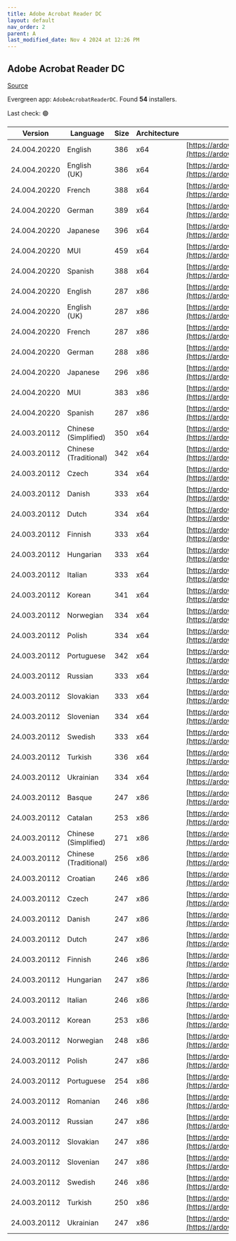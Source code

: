 ```yaml
---
title: Adobe Acrobat Reader DC
layout: default
nav_order: 2
parent: A
last_modified_date: Nov 4 2024 at 12:26 PM
---
```


## Adobe Acrobat Reader DC

[Source](https://acrobat.adobe.com/us/en/acrobat/pdf-reader.html)

Evergreen app: `AdobeAcrobatReaderDC`. Found **54** installers.

Last check: 🟢

| Version      | Language              | Size | Architecture | URI                                                                                                                                                                                                                    |
| ------------ | --------------------- | ---- | ------------ | ---------------------------------------------------------------------------------------------------------------------------------------------------------------------------------------------------------------------- |
| 24.004.20220 | English               | 386  | x64          | [https://ardownload2.adobe.com/pub/adobe/acrobat/win/AcrobatDC/2400420220/AcroRdrDCx642400420220_en_US.exe](https://ardownload2.adobe.com/pub/adobe/acrobat/win/AcrobatDC/2400420220/AcroRdrDCx642400420220_en_US.exe) |
| 24.004.20220 | English (UK)          | 386  | x64          | [https://ardownload2.adobe.com/pub/adobe/acrobat/win/AcrobatDC/2400420220/AcroRdrDCx642400420220_en_US.exe](https://ardownload2.adobe.com/pub/adobe/acrobat/win/AcrobatDC/2400420220/AcroRdrDCx642400420220_en_US.exe) |
| 24.004.20220 | French                | 388  | x64          | [https://ardownload2.adobe.com/pub/adobe/acrobat/win/AcrobatDC/2400420220/AcroRdrDCx642400420220_fr_FR.exe](https://ardownload2.adobe.com/pub/adobe/acrobat/win/AcrobatDC/2400420220/AcroRdrDCx642400420220_fr_FR.exe) |
| 24.004.20220 | German                | 389  | x64          | [https://ardownload2.adobe.com/pub/adobe/acrobat/win/AcrobatDC/2400420220/AcroRdrDCx642400420220_de_DE.exe](https://ardownload2.adobe.com/pub/adobe/acrobat/win/AcrobatDC/2400420220/AcroRdrDCx642400420220_de_DE.exe) |
| 24.004.20220 | Japanese              | 396  | x64          | [https://ardownload2.adobe.com/pub/adobe/acrobat/win/AcrobatDC/2400420220/AcroRdrDCx642400420220_ja_JP.exe](https://ardownload2.adobe.com/pub/adobe/acrobat/win/AcrobatDC/2400420220/AcroRdrDCx642400420220_ja_JP.exe) |
| 24.004.20220 | MUI                   | 459  | x64          | [https://ardownload2.adobe.com/pub/adobe/acrobat/win/AcrobatDC/2400420220/AcroRdrDCx642400420220_MUI.exe](https://ardownload2.adobe.com/pub/adobe/acrobat/win/AcrobatDC/2400420220/AcroRdrDCx642400420220_MUI.exe)     |
| 24.004.20220 | Spanish               | 388  | x64          | [https://ardownload2.adobe.com/pub/adobe/acrobat/win/AcrobatDC/2400420220/AcroRdrDCx642400420220_es_ES.exe](https://ardownload2.adobe.com/pub/adobe/acrobat/win/AcrobatDC/2400420220/AcroRdrDCx642400420220_es_ES.exe) |
| 24.004.20220 | English               | 287  | x86          | [https://ardownload2.adobe.com/pub/adobe/reader/win/AcrobatDC/2400420220/AcroRdrDC2400420220_en_US.exe](https://ardownload2.adobe.com/pub/adobe/reader/win/AcrobatDC/2400420220/AcroRdrDC2400420220_en_US.exe)         |
| 24.004.20220 | English (UK)          | 287  | x86          | [https://ardownload2.adobe.com/pub/adobe/reader/win/AcrobatDC/2400420220/AcroRdrDC2400420220_en_US.exe](https://ardownload2.adobe.com/pub/adobe/reader/win/AcrobatDC/2400420220/AcroRdrDC2400420220_en_US.exe)         |
| 24.004.20220 | French                | 287  | x86          | [https://ardownload2.adobe.com/pub/adobe/reader/win/AcrobatDC/2400420220/AcroRdrDC2400420220_fr_FR.exe](https://ardownload2.adobe.com/pub/adobe/reader/win/AcrobatDC/2400420220/AcroRdrDC2400420220_fr_FR.exe)         |
| 24.004.20220 | German                | 288  | x86          | [https://ardownload2.adobe.com/pub/adobe/reader/win/AcrobatDC/2400420220/AcroRdrDC2400420220_de_DE.exe](https://ardownload2.adobe.com/pub/adobe/reader/win/AcrobatDC/2400420220/AcroRdrDC2400420220_de_DE.exe)         |
| 24.004.20220 | Japanese              | 296  | x86          | [https://ardownload2.adobe.com/pub/adobe/reader/win/AcrobatDC/2400420220/AcroRdrDC2400420220_ja_JP.exe](https://ardownload2.adobe.com/pub/adobe/reader/win/AcrobatDC/2400420220/AcroRdrDC2400420220_ja_JP.exe)         |
| 24.004.20220 | MUI                   | 383  | x86          | [https://ardownload2.adobe.com/pub/adobe/reader/win/AcrobatDC/2400420220/AcroRdrDC2400420220_MUI.exe](https://ardownload2.adobe.com/pub/adobe/reader/win/AcrobatDC/2400420220/AcroRdrDC2400420220_MUI.exe)             |
| 24.004.20220 | Spanish               | 287  | x86          | [https://ardownload2.adobe.com/pub/adobe/reader/win/AcrobatDC/2400420220/AcroRdrDC2400420220_es_ES.exe](https://ardownload2.adobe.com/pub/adobe/reader/win/AcrobatDC/2400420220/AcroRdrDC2400420220_es_ES.exe)         |
| 24.003.20112 | Chinese (Simplified)  | 350  | x64          | [https://ardownload2.adobe.com/pub/adobe/acrobat/win/AcrobatDC/2400320112/AcroRdrDCx642400320112_zh_CN.exe](https://ardownload2.adobe.com/pub/adobe/acrobat/win/AcrobatDC/2400320112/AcroRdrDCx642400320112_zh_CN.exe) |
| 24.003.20112 | Chinese (Traditional) | 342  | x64          | [https://ardownload2.adobe.com/pub/adobe/acrobat/win/AcrobatDC/2400320112/AcroRdrDCx642400320112_zh_TW.exe](https://ardownload2.adobe.com/pub/adobe/acrobat/win/AcrobatDC/2400320112/AcroRdrDCx642400320112_zh_TW.exe) |
| 24.003.20112 | Czech                 | 334  | x64          | [https://ardownload2.adobe.com/pub/adobe/acrobat/win/AcrobatDC/2400320112/AcroRdrDCx642400320112_cs_CZ.exe](https://ardownload2.adobe.com/pub/adobe/acrobat/win/AcrobatDC/2400320112/AcroRdrDCx642400320112_cs_CZ.exe) |
| 24.003.20112 | Danish                | 333  | x64          | [https://ardownload2.adobe.com/pub/adobe/acrobat/win/AcrobatDC/2400320112/AcroRdrDCx642400320112_da_DK.exe](https://ardownload2.adobe.com/pub/adobe/acrobat/win/AcrobatDC/2400320112/AcroRdrDCx642400320112_da_DK.exe) |
| 24.003.20112 | Dutch                 | 334  | x64          | [https://ardownload2.adobe.com/pub/adobe/acrobat/win/AcrobatDC/2400320112/AcroRdrDCx642400320112_nl_NL.exe](https://ardownload2.adobe.com/pub/adobe/acrobat/win/AcrobatDC/2400320112/AcroRdrDCx642400320112_nl_NL.exe) |
| 24.003.20112 | Finnish               | 333  | x64          | [https://ardownload2.adobe.com/pub/adobe/acrobat/win/AcrobatDC/2400320112/AcroRdrDCx642400320112_fi_FI.exe](https://ardownload2.adobe.com/pub/adobe/acrobat/win/AcrobatDC/2400320112/AcroRdrDCx642400320112_fi_FI.exe) |
| 24.003.20112 | Hungarian             | 333  | x64          | [https://ardownload2.adobe.com/pub/adobe/acrobat/win/AcrobatDC/2400320112/AcroRdrDCx642400320112_hu_HU.exe](https://ardownload2.adobe.com/pub/adobe/acrobat/win/AcrobatDC/2400320112/AcroRdrDCx642400320112_hu_HU.exe) |
| 24.003.20112 | Italian               | 333  | x64          | [https://ardownload2.adobe.com/pub/adobe/acrobat/win/AcrobatDC/2400320112/AcroRdrDCx642400320112_it_IT.exe](https://ardownload2.adobe.com/pub/adobe/acrobat/win/AcrobatDC/2400320112/AcroRdrDCx642400320112_it_IT.exe) |
| 24.003.20112 | Korean                | 341  | x64          | [https://ardownload2.adobe.com/pub/adobe/acrobat/win/AcrobatDC/2400320112/AcroRdrDCx642400320112_ko_KR.exe](https://ardownload2.adobe.com/pub/adobe/acrobat/win/AcrobatDC/2400320112/AcroRdrDCx642400320112_ko_KR.exe) |
| 24.003.20112 | Norwegian             | 334  | x64          | [https://ardownload2.adobe.com/pub/adobe/acrobat/win/AcrobatDC/2400320112/AcroRdrDCx642400320112_nb_NO.exe](https://ardownload2.adobe.com/pub/adobe/acrobat/win/AcrobatDC/2400320112/AcroRdrDCx642400320112_nb_NO.exe) |
| 24.003.20112 | Polish                | 334  | x64          | [https://ardownload2.adobe.com/pub/adobe/acrobat/win/AcrobatDC/2400320112/AcroRdrDCx642400320112_pl_PL.exe](https://ardownload2.adobe.com/pub/adobe/acrobat/win/AcrobatDC/2400320112/AcroRdrDCx642400320112_pl_PL.exe) |
| 24.003.20112 | Portuguese            | 342  | x64          | [https://ardownload2.adobe.com/pub/adobe/acrobat/win/AcrobatDC/2400320112/AcroRdrDCx642400320112_pt_BR.exe](https://ardownload2.adobe.com/pub/adobe/acrobat/win/AcrobatDC/2400320112/AcroRdrDCx642400320112_pt_BR.exe) |
| 24.003.20112 | Russian               | 333  | x64          | [https://ardownload2.adobe.com/pub/adobe/acrobat/win/AcrobatDC/2400320112/AcroRdrDCx642400320112_ru_RU.exe](https://ardownload2.adobe.com/pub/adobe/acrobat/win/AcrobatDC/2400320112/AcroRdrDCx642400320112_ru_RU.exe) |
| 24.003.20112 | Slovakian             | 333  | x64          | [https://ardownload2.adobe.com/pub/adobe/acrobat/win/AcrobatDC/2400320112/AcroRdrDCx642400320112_sk_SK.exe](https://ardownload2.adobe.com/pub/adobe/acrobat/win/AcrobatDC/2400320112/AcroRdrDCx642400320112_sk_SK.exe) |
| 24.003.20112 | Slovenian             | 334  | x64          | [https://ardownload2.adobe.com/pub/adobe/acrobat/win/AcrobatDC/2400320112/AcroRdrDCx642400320112_sl_SI.exe](https://ardownload2.adobe.com/pub/adobe/acrobat/win/AcrobatDC/2400320112/AcroRdrDCx642400320112_sl_SI.exe) |
| 24.003.20112 | Swedish               | 333  | x64          | [https://ardownload2.adobe.com/pub/adobe/acrobat/win/AcrobatDC/2400320112/AcroRdrDCx642400320112_sv_SE.exe](https://ardownload2.adobe.com/pub/adobe/acrobat/win/AcrobatDC/2400320112/AcroRdrDCx642400320112_sv_SE.exe) |
| 24.003.20112 | Turkish               | 336  | x64          | [https://ardownload2.adobe.com/pub/adobe/acrobat/win/AcrobatDC/2400320112/AcroRdrDCx642400320112_tr_TR.exe](https://ardownload2.adobe.com/pub/adobe/acrobat/win/AcrobatDC/2400320112/AcroRdrDCx642400320112_tr_TR.exe) |
| 24.003.20112 | Ukrainian             | 334  | x64          | [https://ardownload2.adobe.com/pub/adobe/acrobat/win/AcrobatDC/2400320112/AcroRdrDCx642400320112_uk_UA.exe](https://ardownload2.adobe.com/pub/adobe/acrobat/win/AcrobatDC/2400320112/AcroRdrDCx642400320112_uk_UA.exe) |
| 24.003.20112 | Basque                | 247  | x86          | [https://ardownload2.adobe.com/pub/adobe/reader/win/AcrobatDC/2400320112/AcroRdrDC2400320112_eu_ES.exe](https://ardownload2.adobe.com/pub/adobe/reader/win/AcrobatDC/2400320112/AcroRdrDC2400320112_eu_ES.exe)         |
| 24.003.20112 | Catalan               | 253  | x86          | [https://ardownload2.adobe.com/pub/adobe/reader/win/AcrobatDC/2400320112/AcroRdrDC2400320112_ca_ES.exe](https://ardownload2.adobe.com/pub/adobe/reader/win/AcrobatDC/2400320112/AcroRdrDC2400320112_ca_ES.exe)         |
| 24.003.20112 | Chinese (Simplified)  | 271  | x86          | [https://ardownload2.adobe.com/pub/adobe/reader/win/AcrobatDC/2400320112/AcroRdrDC2400320112_zh_CN.exe](https://ardownload2.adobe.com/pub/adobe/reader/win/AcrobatDC/2400320112/AcroRdrDC2400320112_zh_CN.exe)         |
| 24.003.20112 | Chinese (Traditional) | 256  | x86          | [https://ardownload2.adobe.com/pub/adobe/reader/win/AcrobatDC/2400320112/AcroRdrDC2400320112_zh_TW.exe](https://ardownload2.adobe.com/pub/adobe/reader/win/AcrobatDC/2400320112/AcroRdrDC2400320112_zh_TW.exe)         |
| 24.003.20112 | Croatian              | 246  | x86          | [https://ardownload2.adobe.com/pub/adobe/reader/win/AcrobatDC/2400320112/AcroRdrDC2400320112_hr_HR.exe](https://ardownload2.adobe.com/pub/adobe/reader/win/AcrobatDC/2400320112/AcroRdrDC2400320112_hr_HR.exe)         |
| 24.003.20112 | Czech                 | 247  | x86          | [https://ardownload2.adobe.com/pub/adobe/reader/win/AcrobatDC/2400320112/AcroRdrDC2400320112_cs_CZ.exe](https://ardownload2.adobe.com/pub/adobe/reader/win/AcrobatDC/2400320112/AcroRdrDC2400320112_cs_CZ.exe)         |
| 24.003.20112 | Danish                | 247  | x86          | [https://ardownload2.adobe.com/pub/adobe/reader/win/AcrobatDC/2400320112/AcroRdrDC2400320112_da_DK.exe](https://ardownload2.adobe.com/pub/adobe/reader/win/AcrobatDC/2400320112/AcroRdrDC2400320112_da_DK.exe)         |
| 24.003.20112 | Dutch                 | 247  | x86          | [https://ardownload2.adobe.com/pub/adobe/reader/win/AcrobatDC/2400320112/AcroRdrDC2400320112_nl_NL.exe](https://ardownload2.adobe.com/pub/adobe/reader/win/AcrobatDC/2400320112/AcroRdrDC2400320112_nl_NL.exe)         |
| 24.003.20112 | Finnish               | 246  | x86          | [https://ardownload2.adobe.com/pub/adobe/reader/win/AcrobatDC/2400320112/AcroRdrDC2400320112_fi_FI.exe](https://ardownload2.adobe.com/pub/adobe/reader/win/AcrobatDC/2400320112/AcroRdrDC2400320112_fi_FI.exe)         |
| 24.003.20112 | Hungarian             | 247  | x86          | [https://ardownload2.adobe.com/pub/adobe/reader/win/AcrobatDC/2400320112/AcroRdrDC2400320112_hu_HU.exe](https://ardownload2.adobe.com/pub/adobe/reader/win/AcrobatDC/2400320112/AcroRdrDC2400320112_hu_HU.exe)         |
| 24.003.20112 | Italian               | 246  | x86          | [https://ardownload2.adobe.com/pub/adobe/reader/win/AcrobatDC/2400320112/AcroRdrDC2400320112_it_IT.exe](https://ardownload2.adobe.com/pub/adobe/reader/win/AcrobatDC/2400320112/AcroRdrDC2400320112_it_IT.exe)         |
| 24.003.20112 | Korean                | 253  | x86          | [https://ardownload2.adobe.com/pub/adobe/reader/win/AcrobatDC/2400320112/AcroRdrDC2400320112_ko_KR.exe](https://ardownload2.adobe.com/pub/adobe/reader/win/AcrobatDC/2400320112/AcroRdrDC2400320112_ko_KR.exe)         |
| 24.003.20112 | Norwegian             | 248  | x86          | [https://ardownload2.adobe.com/pub/adobe/reader/win/AcrobatDC/2400320112/AcroRdrDC2400320112_nb_NO.exe](https://ardownload2.adobe.com/pub/adobe/reader/win/AcrobatDC/2400320112/AcroRdrDC2400320112_nb_NO.exe)         |
| 24.003.20112 | Polish                | 247  | x86          | [https://ardownload2.adobe.com/pub/adobe/reader/win/AcrobatDC/2400320112/AcroRdrDC2400320112_pl_PL.exe](https://ardownload2.adobe.com/pub/adobe/reader/win/AcrobatDC/2400320112/AcroRdrDC2400320112_pl_PL.exe)         |
| 24.003.20112 | Portuguese            | 254  | x86          | [https://ardownload2.adobe.com/pub/adobe/reader/win/AcrobatDC/2400320112/AcroRdrDC2400320112_pt_BR.exe](https://ardownload2.adobe.com/pub/adobe/reader/win/AcrobatDC/2400320112/AcroRdrDC2400320112_pt_BR.exe)         |
| 24.003.20112 | Romanian              | 246  | x86          | [https://ardownload2.adobe.com/pub/adobe/reader/win/AcrobatDC/2400320112/AcroRdrDC2400320112_ro_RO.exe](https://ardownload2.adobe.com/pub/adobe/reader/win/AcrobatDC/2400320112/AcroRdrDC2400320112_ro_RO.exe)         |
| 24.003.20112 | Russian               | 247  | x86          | [https://ardownload2.adobe.com/pub/adobe/reader/win/AcrobatDC/2400320112/AcroRdrDC2400320112_ru_RU.exe](https://ardownload2.adobe.com/pub/adobe/reader/win/AcrobatDC/2400320112/AcroRdrDC2400320112_ru_RU.exe)         |
| 24.003.20112 | Slovakian             | 247  | x86          | [https://ardownload2.adobe.com/pub/adobe/reader/win/AcrobatDC/2400320112/AcroRdrDC2400320112_sk_SK.exe](https://ardownload2.adobe.com/pub/adobe/reader/win/AcrobatDC/2400320112/AcroRdrDC2400320112_sk_SK.exe)         |
| 24.003.20112 | Slovenian             | 247  | x86          | [https://ardownload2.adobe.com/pub/adobe/reader/win/AcrobatDC/2400320112/AcroRdrDC2400320112_sl_SI.exe](https://ardownload2.adobe.com/pub/adobe/reader/win/AcrobatDC/2400320112/AcroRdrDC2400320112_sl_SI.exe)         |
| 24.003.20112 | Swedish               | 246  | x86          | [https://ardownload2.adobe.com/pub/adobe/reader/win/AcrobatDC/2400320112/AcroRdrDC2400320112_sv_SE.exe](https://ardownload2.adobe.com/pub/adobe/reader/win/AcrobatDC/2400320112/AcroRdrDC2400320112_sv_SE.exe)         |
| 24.003.20112 | Turkish               | 250  | x86          | [https://ardownload2.adobe.com/pub/adobe/reader/win/AcrobatDC/2400320112/AcroRdrDC2400320112_tr_TR.exe](https://ardownload2.adobe.com/pub/adobe/reader/win/AcrobatDC/2400320112/AcroRdrDC2400320112_tr_TR.exe)         |
| 24.003.20112 | Ukrainian             | 247  | x86          | [https://ardownload2.adobe.com/pub/adobe/reader/win/AcrobatDC/2400320112/AcroRdrDC2400320112_uk_UA.exe](https://ardownload2.adobe.com/pub/adobe/reader/win/AcrobatDC/2400320112/AcroRdrDC2400320112_uk_UA.exe)         |
